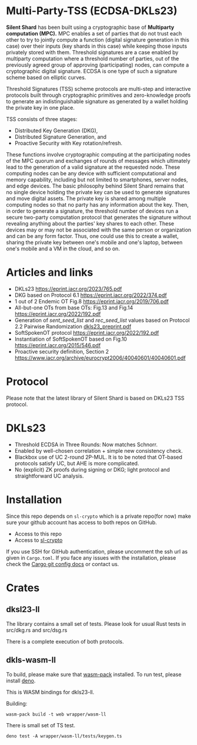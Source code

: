# Multi-Party-TSS (ECDSA-DKLs23)

**Silent Shard** has been built using a cryptographic base of
**Multiparty computation (MPC).** MPC enables a set of parties that do
not trust each other to try to jointly compute a function (digital
signature generation in this case) over their inputs (key shards in
this case) while keeping those inputs privately stored with
them. Threshold signatures are a case enabled by multiparty
computation where a threshold number of parties, out of the previously
agreed group of approving (participating) nodes, can compute a
cryptographic digital signature. ECDSA is one type of such a signature
scheme based on elliptic curves.

Threshold Signatures (TSS) scheme protocols are multi-step and
interactive protocols built through cryptographic primitives and
zero-knowledge proofs to generate an indistinguishable signature as
generated by a wallet holding the private key in one place.

TSS consists of three stages:

- Distributed Key Generation (DKG),
- Distributed Signature Generation, and
- Proactive Security with Key rotation/refresh.

These functions involve cryptographic computing at the participating
nodes of the MPC quorum and exchanges of rounds of messages which
ultimately lead to the generation of a valid signature at the
requested node. These computing nodes can be any device with
sufficient computational and memory capability, including but not
limited to smartphones, server nodes, and edge devices. The basic
philosophy behind Silent Shard remains that no single device holding
the private key can be used to generate signatures and move digital
assets. The private key is shared among multiple computing nodes so
that no party has any information about the key. Then, in order to
generate a signature, the threshold number of devices run a secure
two-party computation protocol that generates the signature without
revealing anything about the parties' key shares to each other. These
devices may or may not be associated with the same person or
organization and can be any form factor. Thus, one could use this to
create a wallet, sharing the private key between one's mobile and
one's laptop, between one's mobile and a VM in the cloud, and so on.


# Articles and links
 - DKLs23 https://eprint.iacr.org/2023/765.pdf
 - DKG based on Protocol 6.1 https://eprint.iacr.org/2022/374.pdf
 - 1 out of 2 Endemic OT Fig.8 https://eprint.iacr.org/2019/706.pdf
 - All-but-one OTs from base OTs: Fig.13 and Fig.14 https://eprint.iacr.org/2022/192.pdf
 - Generation of *sent_seed_list* and *rec_seed_list* values ​​based on Protocol 2.2 Pairwise Randomization [dkls23_preprint.pdf](docs/dkls23_preprint.pdf)
 - SoftSpokenOT protocol https://eprint.iacr.org/2022/192.pdf
 - Instantiation of SoftSpokenOT based on Fig.10 https://eprint.iacr.org/2015/546.pdf
 - Proactive security definition, Section 2 https://www.iacr.org/archive/eurocrypt2006/40040601/40040601.pdf


# Protocol

Please note that the latest library of Silent Shard is based on DKLs23
TSS protocol.

# DKLs23

- Threshold ECDSA in Three Rounds: Now matches Schnorr.
- Enabled by well-chosen correlation + simple new consistency check.
- Blackbox use of UC 2-round 2P-MUL. It is to be noted that OT-based
  protocols satisfy UC, but AHE is more complicated.
- No (explicit) ZK proofs during signing or DKG; light protocol and
  straightforward UC analysis.


# Installation

Since this repo depends on `sl-crypto` which is a private repo(for now) make sure your github account has access to both repos on GitHub.
- Access to this repo
- Access to [sl-crypto](https://github.com/silence-laboratories/sl-crypto)

If you use SSH for GitHub authentication, please uncomment the ssh url as given in `Cargo.toml`.
If you face any issues with the installation, please check the [Cargo git config docs](https://doc.rust-lang.org/cargo/appendix/git-authentication.html) or contact us.

# Crates

## dksl23-ll

The library contains a small set of tests. Please look for usual Rust
tests in src/dkg.rs and src/dsg.rs

There is a complete execution of both protocols.

## dkls-wasm-ll

To build, please make sure that
[wasm-pack](https://rustwasm.github.io/wasm-pack/) installed. To run
test, please install [deno](https://deno.com).

This is WASM bindings for dkls23-ll.

Building:

```shell
wasm-pack build -t web wrapper/wasm-ll
```

There is small set of TS test.

```shell
deno test -A wrapper/wasm-ll/tests/keygen.ts
```
